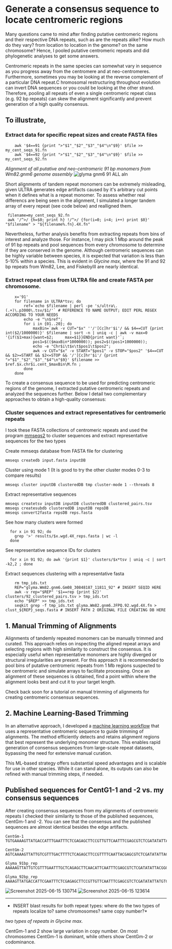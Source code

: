 # Generate a consensus sequence to locate centromeric regions

Many questions came to mind after finding putative centromeric regions and their respective DNA repeats, such as are the repeats alike? How much do they vary? from location to location in the genome? on the same chromosome? Hence, I pooled putative centromeric repeats and did phylogenetic analyses to get some answers. 

Centromeric repeats in the same species can somewhat vary in sequence as you progress away from the centromere and at neo-centromeres. Furthermore, sometimes you may be looking at the reverse complement of a particular DNA repeat.C hromosomal restructuring throughout evolution can invert DNA sequences or you could be looking at the other strand. Therefore, pooling all repeats of even a single centromeric repeat class (e.g. 92 bp repeats) can skew the alignment significantly and prevent generation of a high quality consensus.

## To illustrate,

### Extract data for specific repeat sizes and create FASTA files

```shell
    awk '$4==91 {print ">"$1"_"$2"_"$3"_"$4"\n"$9}' $file >> my_cent_seqs_91.fn 
    awk '$4==92 {print ">"$1"_"$2"_"$3"_"$4"\n"$9}' $file >> my_cent_seqs_92.fn 
```

*Alignment of all putative and neo-centromeric 91 bp monomers from Wm82.gnm6 genome assembly*
![glyma gnm6 91 ALL aln](https://github.com/user-attachments/assets/638439fd-60dd-4550-863a-a4346b6ea0b8)

Short alignments of tandem repeat monomers can be extremely misleading, given ULTRA generates edge artifacts caused by it's arbitrary cut points when it defines what is a repeat monomer. To assess whether real differencs are being seen in the alignment, I simulated a longer tandem array of every repeat (see code below) and realligned them.

     filename=my_cent_seqs_92.fn
     awk '/^>/ {h=$0; print h} !/^>/ {for(i=0; i<4; i++) print $0}' "$filename" > "${filename%.fn}.4X.fn"

Nevertheless, further analysis benefits from extracting repeats from bins of interest and analyze those. For instance, I may pick 1 Mbp around the peak of 91 bp repeats and pool sequences from every chromosome to determine if they are conserved in the genome. Although centromeric sequences can be highly variable between species, it is expected that variation is less than 5-10% within a species. This is evident in *Glycine max*, where the 91 and 92 bp repeats from Wm82, Lee, and FiskebyIII are nearly identical.

### Extract repeat class from ULTRA file and create FASTA per chromosome.

```shell
    x='91' 
    for filename in ULTRA*tsv; do
        ref=`echo $filename | perl -pe 's/ultra\.(.+)\.p3000\.tsv/$1/'` # REFERENCE TO NAME OUTPUT; EDIT PERL REGEX ACCORDING TO YOUR NEEDS
        echo -e "\n$ref";
        for i in {01..20}; do
            maxBin=`awk -v CUT="$x" ''/'[Cc]hr'$i'/ && $4==CUT {print int($2/1000000)}' $filename | sort -n | uniq -c | awk -v max=0 '{if($1>max){want=$2;     max=$1}}END{print want}'`;
            pos1=$(($maxBin*1000000)); pos2=$((pos1+1000000));
            echo -e "Chr$i\t$x\t$pos1\t$pos2";
            awk -v CUT="$x" -v START="$pos1" -v STOP="$pos2" '$4==CUT && $2>=START && $2<=STOP && '/'[Cc]hr'$i'/ {print ">"$1"_"$2"_"$3"_"$4"\n"$9}' $filename >> $ref.$x.chr$i.cent_$maxBin\M.fn ;
        done
    done
```


To create a consensus sequence to be used for predicting centromeric regions of the genome, I extracted putative centromeric repeats and analyzed the sequences further. Below I detail two complementary approaches to obtain a high-quality consensus:

### Cluster sequences and extract representatives for centromeric repeats

I took these FASTA collections of centromeric repeats and used the program [mmseqs2](https://github.com/soedinglab/MMseqs2) to cluster sequences and extract representative sequences for the two types

  Create mmseqs database from FASTA file for clustering

    mmseqs createdb input.fasta inputDB

  Cluster using mode 1 (It is good to try the other cluster modes 0-3 to compare results)

    mmseqs cluster inputDB clusteredDB tmp cluster-mode 1 --threads 8

  Extract representative sequences

    mmseqs createtsv inputDB inputDB clusteredDB clustered_pairs.tsv
    mmseqs createsubdb clusteredDB inputDB repsDB
    mmseqs convert2fasta repsDB reps.fasta

  See how many clusters were formed
  
  ```shell
    for x in 91 92; do
      grep '>' results/$x.wgd.4X_reps.fasta | wc -l
    done
  ```
    
  See representative sequence IDs for clusters

  ```shell
    for x in 91 92; do awk '{print $1}' clusters/$x*tsv | uniq -c | sort -k2,2 ; done
  ```

  Extract sequences clustering with a representative fasta

```shell
    rm tmp_ids.txt
    REP="glyma.Wm82.gnm6.Gm08_30848187_11811_92" # INSERT SEQID HERE
    awk -v rep="$REP" '$1==rep {print $2}' clusters/92_clustered_pairs.tsv > tmp_ids.txt
    echo "$REP" >> tmp_ids.txt
    seqkit grep -f tmp_ids.txt glyma.Wm82.gnm6.JFPQ.92.wgd.4X.fn > clust_${REP}_seqs.fasta # INSERT PATH 2 ORIGINAL FILE CREATING DB HERE
```
## 1. Manual Trimming of Alignments

Alignments of tandemly repeated monomers can be manually trimmed and curated. This approach relies on inspecting the aligned repeat arrays and selecting regions with high similarity to construct the consensus. It is especially useful when representative monomers are highly diverged or structural irregularities are present.
For this approach it is recommended to pool bins of putative centromeric repeats from 1 Mb regions suspected to be centromeric and simulate arrays to facilitate processing. Once an alignment of these sequences is obtained, find a point within where the alignment looks best and cut it to your target length.

Check back soon for a tutorial on manual trimming of alignments for creating centromeric consensus sequences.

## 2. Machine Learning-Based Trimming

In an alternative approach, I developed a [machine learning workflow](https://github.com/CodePipeWrangler/code_jitsu_gh/blob/main/genomics/aln_trim_by_ML_feature_class.py) that uses a representative centromeric sequence to guide trimming of alignments. The method efficiently detects and retains alignment regions that best represent the underlying monomer structure. This enables rapid generation of consensus sequences from large-scale repeat datasets, bypassing the need for extensive manual curation.

This ML-based strategy offers substantial speed advantages and is scalable for use in other species. While it can stand alone, its outputs can also be refined with manual trimming steps, if needed.


## Published sequences for CentG1-1 and -2 vs. my consensus sequences 

After creating consensus sequences from my alignments of centromeric repeats I checked their similarity to those of the published sequences, CentGm-1 and -2. You can see that the consensus and the published sequences are almost identical besides the edge artifacts.

    CentGm-1
    TGTGAAAAGTTATGACCATTTGAATTTCTCGAGAGCTTCCGTTGTTCAATTTCGAGCGTCTCGATATATTATGCGCCTGAATCGGACATCCG

    CentGm-2
    AGTCAAAAGTTATTGTCGTTTGACTTTTCTCAGAGCTTCCGTTTTCAATTACGAGCGTCTCGATATATTACGGGACTCAATCGGACATCCG

    Glyma_91bp_rep
    AAAAAGTTATTGTCGTTTGAATTTGCTCAGAGCTTCAACATTCAATTTCGAGCGTCTCGATATATTACGGGACTCAATCAGACATCCGAGT

    Glyma_92bp_rep
    AAAAGTTATGACCATTCGAATTTCTCGAGAGCTTCCGTTGTTCAATTTCGAGCGTCTCGATATATTATGTCCCCGAATCGGACATTCGTGTG

![Screenshot 2025-06-15 130714](https://github.com/user-attachments/assets/710ed151-7a07-4541-bcf7-64bbb34563b1)
![Screenshot 2025-06-15 123614](https://github.com/user-attachments/assets/7b93831d-a596-49bc-8110-02fc7e5d9e7d)


--------

* INSERT blast results for both repeat types: where do the two types of repeats localize to? same chromosomes? same copy number?*


*two types of repeats in Glycine max.*

CentGm-1 and 2 show large variation in copy number. On most chromosomes CentGm-1 is dominant, while others show CentGm-2 or codominance.




